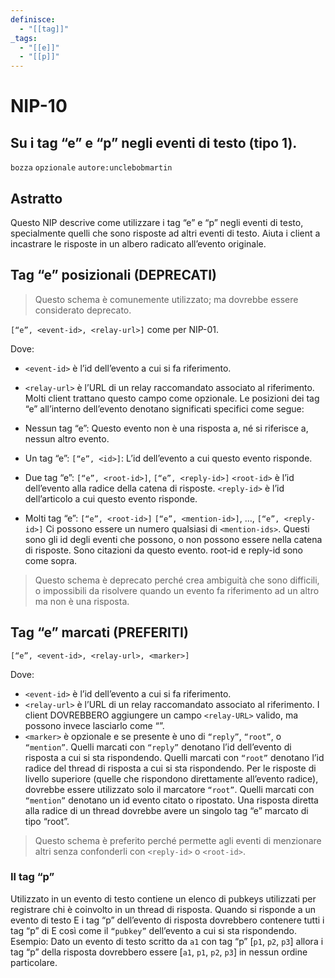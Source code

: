```yaml
---
definisce:
  - "[[tag]]"
_tags:
  - "[[e]]"
  - "[[p]]"
---
```


# NIP-10
## Su i tag “e” e “p” negli eventi di testo (tipo 1).
`bozza` `opzionale` `autore:unclebobmartin`

## Astratto
Questo NIP descrive come utilizzare i tag “e” e “p” negli eventi di testo, specialmente quelli che sono risposte ad altri eventi di testo. Aiuta i client a incastrare le risposte in un albero radicato all’evento originale.

## Tag “e” posizionali (DEPRECATI)
>Questo schema è comunemente utilizzato; ma dovrebbe essere considerato deprecato.

`[“e”, <event-id>, <relay-url>]` come per NIP-01.

Dove:

- `<event-id>` è l’id dell’evento a cui si fa riferimento.
- `<relay-url>` è l’URL di un relay raccomandato associato al riferimento. Molti client trattano questo campo come opzionale.
Le posizioni dei tag “e” all’interno dell’evento denotano significati specifici come segue:

- Nessun tag “e”: Questo evento non è una risposta a, né si riferisce a, nessun altro evento.
- Un tag “e”: `[“e”, <id>]`: L’id dell’evento a cui questo evento risponde.
- Due tag “e”: `[“e”, <root-id>]`, `[“e”, <reply-id>]` `<root-id>` è l’id dell’evento alla radice della catena di risposte. `<reply-id>` è l’id dell’articolo a cui questo evento risponde.
- Molti tag “e”: `[“e”, <root-id>]` `[“e”, <mention-id>]`, …, `[“e”, <reply-id>]` Ci possono essere un numero qualsiasi di `<mention-ids>`. Questi sono gli id degli eventi che possono, o non possono essere nella catena di risposte. Sono citazioni da questo evento. root-id e reply-id sono come sopra.

>Questo schema è deprecato perché crea ambiguità che sono difficili, o impossibili da risolvere quando un evento fa riferimento ad un altro ma non è una risposta.

## Tag “e” marcati (PREFERITI)
`[“e”, <event-id>, <relay-url>, <marker>]`

Dove:

- `<event-id>` è l’id dell’evento a cui si fa riferimento.
- `<relay-url>` è l’URL di un relay raccomandato associato al riferimento. I client DOVREBBERO aggiungere un campo `<relay-URL>` valido, ma possono invece lasciarlo come “”.
- `<marker>` è opzionale e se presente è uno di `“reply”`, `“root”`, o `“mention”`.
Quelli marcati con `“reply”` denotano l’id dell’evento di risposta a cui si sta rispondendo. Quelli marcati con `“root”` denotano l’id radice del thread di risposta a cui si sta rispondendo. Per le risposte di livello superiore (quelle che rispondono direttamente all’evento radice), dovrebbe essere utilizzato solo il marcatore `“root”`. Quelli marcati con `“mention”` denotano un id evento citato o ripostato.
Una risposta diretta alla radice di un thread dovrebbe avere un singolo tag “e” marcato di tipo “root”.
>Questo schema è preferito perché permette agli eventi di menzionare altri senza confonderli con `<reply-id>` o `<root-id>`.

### Il tag “p”
Utilizzato in un evento di testo contiene un elenco di pubkeys utilizzati per registrare chi è coinvolto in un thread di risposta.
Quando si risponde a un evento di testo E i tag “p” dell’evento di risposta dovrebbero contenere tutti i tag “p” di E così come il `“pubkey”` dell’evento a cui si sta rispondendo.
Esempio: Dato un evento di testo scritto da `a1` con tag “p” [`p1`, `p2`, `p3`] allora i tag “p” della risposta dovrebbero essere [`a1`, `p1`, `p2`, `p3`] in nessun ordine particolare.